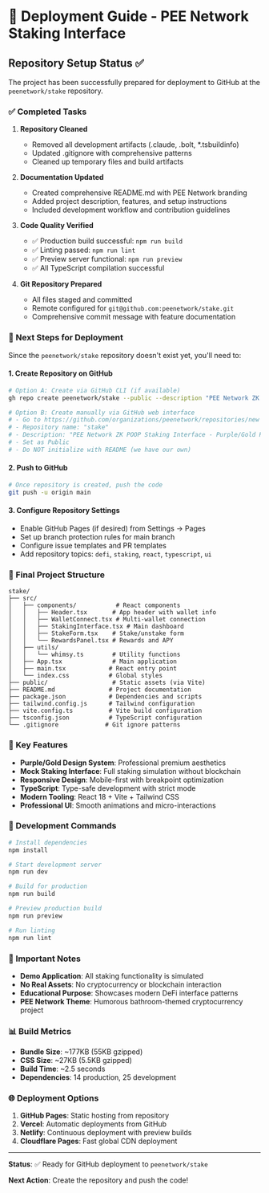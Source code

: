 # 🚀 Deployment Guide - PEE Network Staking Interface

## Repository Setup Status ✅

The project has been successfully prepared for deployment to GitHub at the `peenetwork/stake` repository.

### ✅ Completed Tasks

1. **Repository Cleaned** 
   - Removed all development artifacts (.claude, .bolt, *.tsbuildinfo)
   - Updated .gitignore with comprehensive patterns
   - Cleaned up temporary files and build artifacts

2. **Documentation Updated**
   - Created comprehensive README.md with PEE Network branding
   - Added project description, features, and setup instructions
   - Included development workflow and contribution guidelines

3. **Code Quality Verified**
   - ✅ Production build successful: `npm run build`
   - ✅ Linting passed: `npm run lint`
   - ✅ Preview server functional: `npm run preview`
   - ✅ All TypeScript compilation successful

4. **Git Repository Prepared**
   - All files staged and committed
   - Remote configured for `git@github.com:peenetwork/stake.git`
   - Comprehensive commit message with feature documentation

### 🎯 Next Steps for Deployment

Since the `peenetwork/stake` repository doesn't exist yet, you'll need to:

#### 1. Create Repository on GitHub
```bash
# Option A: Create via GitHub CLI (if available)
gh repo create peenetwork/stake --public --description "PEE Network ZK POOP Staking Interface - Purple/Gold Premium DeFi UI"

# Option B: Create manually via GitHub web interface
# - Go to https://github.com/organizations/peenetwork/repositories/new
# - Repository name: "stake"
# - Description: "PEE Network ZK POOP Staking Interface - Purple/Gold Premium DeFi UI"
# - Set as Public
# - Do NOT initialize with README (we have our own)
```

#### 2. Push to GitHub
```bash
# Once repository is created, push the code
git push -u origin main
```

#### 3. Configure Repository Settings
- Enable GitHub Pages (if desired) from Settings → Pages
- Set up branch protection rules for main branch
- Configure issue templates and PR templates
- Add repository topics: `defi`, `staking`, `react`, `typescript`, `ui`

### 📁 Final Project Structure

```
stake/
├── src/
│   ├── components/           # React components
│   │   ├── Header.tsx       # App header with wallet info
│   │   ├── WalletConnect.tsx # Multi-wallet connection
│   │   ├── StakingInterface.tsx # Main dashboard
│   │   ├── StakeForm.tsx    # Stake/unstake form
│   │   └── RewardsPanel.tsx # Rewards and APY
│   ├── utils/
│   │   └── whimsy.ts        # Utility functions
│   ├── App.tsx              # Main application
│   ├── main.tsx            # React entry point
│   └── index.css           # Global styles
├── public/                  # Static assets (via Vite)
├── README.md               # Project documentation
├── package.json            # Dependencies and scripts
├── tailwind.config.js      # Tailwind configuration
├── vite.config.ts          # Vite build configuration
├── tsconfig.json           # TypeScript configuration
└── .gitignore             # Git ignore patterns
```

### 🎨 Key Features

- **Purple/Gold Design System**: Professional premium aesthetics
- **Mock Staking Interface**: Full staking simulation without blockchain
- **Responsive Design**: Mobile-first with breakpoint optimization
- **TypeScript**: Type-safe development with strict mode
- **Modern Tooling**: React 18 + Vite + Tailwind CSS
- **Professional UI**: Smooth animations and micro-interactions

### 🔧 Development Commands

```bash
# Install dependencies
npm install

# Start development server
npm run dev

# Build for production
npm run build

# Preview production build
npm run preview

# Run linting
npm run lint
```

### 🚨 Important Notes

- **Demo Application**: All staking functionality is simulated
- **No Real Assets**: No cryptocurrency or blockchain interaction
- **Educational Purpose**: Showcases modern DeFi interface patterns
- **PEE Network Theme**: Humorous bathroom-themed cryptocurrency project

### 📊 Build Metrics

- **Bundle Size**: ~177KB (55KB gzipped)
- **CSS Size**: ~27KB (5.5KB gzipped)
- **Build Time**: ~2.5 seconds
- **Dependencies**: 14 production, 25 development

### 🌐 Deployment Options

1. **GitHub Pages**: Static hosting from repository
2. **Vercel**: Automatic deployments from GitHub
3. **Netlify**: Continuous deployment with preview builds
4. **Cloudflare Pages**: Fast global CDN deployment

---

**Status**: ✅ Ready for GitHub deployment to `peenetwork/stake`

**Next Action**: Create the repository and push the code!